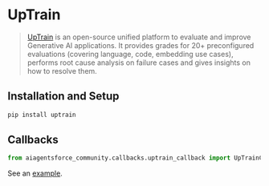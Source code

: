 # UpTrain

>[UpTrain](https://uptrain.ai/) is an open-source unified platform to evaluate and
>improve Generative AI applications. It provides grades for 20+ preconfigured evaluations 
>(covering language, code, embedding use cases), performs root cause analysis on failure 
>cases and gives insights on how to resolve them.

## Installation and Setup

```bash
pip install uptrain
```

## Callbacks

```python
from aiagentsforce_community.callbacks.uptrain_callback import UpTrainCallbackHandler
```

See an [example](/docs/integrations/callbacks/uptrain).
